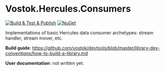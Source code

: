 # Vostok.Hercules.Consumers

[![Build & Test & Publish](https://github.com/vostok/hercules.consumers/actions/workflows/ci.yml/badge.svg)](https://github.com/vostok/hercules.consumers/actions/workflows/ci.yml)
[![NuGet](https://img.shields.io/nuget/v/Vostok.Hercules.Consumers.svg)](https://www.nuget.org/packages/Vostok.Hercules.Consumers)

Implementations of basic Hercules data consumer archetypes: stream handler, stream mover, etc.


**Build guide**: https://github.com/vostok/devtools/blob/master/library-dev-conventions/how-to-build-a-library.md

**User documentation**: not written yet.
